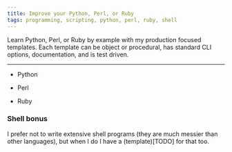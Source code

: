 ```yaml
---
title: Improve your Python, Perl, or Ruby
tags: programming, scripting, python, perl, ruby, shell
---
```


Learn Python, Perl, or Ruby by example with my production focused templates. Each template can be object or procedural, has standard CLI options, documentation, and is test driven.

---

- Python

- Perl

- Ruby

### Shell bonus

I prefer not to write extensive shell programs (they are much messier than other languages), but when I do I have a (template)[TODO] for that too.

